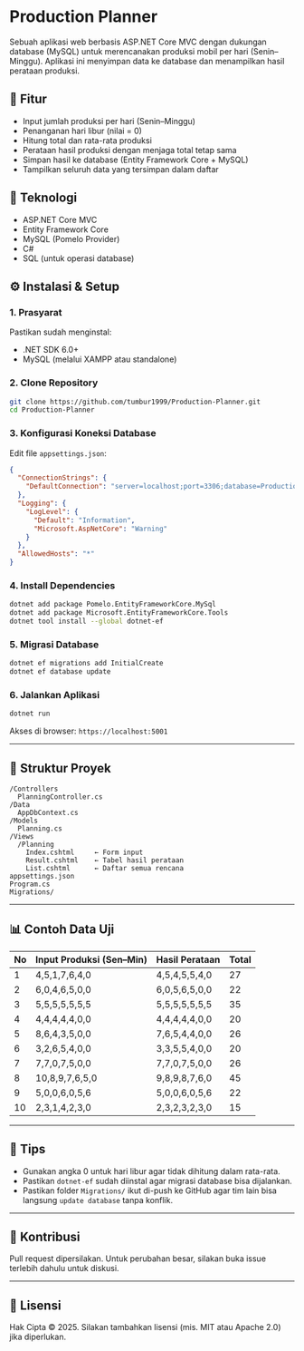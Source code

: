 # Production Planner

Sebuah aplikasi web berbasis ASP.NET Core MVC dengan dukungan database (MySQL) untuk merencanakan produksi mobil per hari (Senin–Minggu). Aplikasi ini menyimpan data ke database dan menampilkan hasil perataan produksi.

## 🚀 Fitur
- Input jumlah produksi per hari (Senin–Minggu)
- Penanganan hari libur (nilai = 0)
- Hitung total dan rata-rata produksi
- Perataan hasil produksi dengan menjaga total tetap sama
- Simpan hasil ke database (Entity Framework Core + MySQL)
- Tampilkan seluruh data yang tersimpan dalam daftar

## 🧱 Teknologi
- ASP.NET Core MVC
- Entity Framework Core
- MySQL (Pomelo Provider)
- C#
- SQL (untuk operasi database)

## ⚙️ Instalasi & Setup

### 1. Prasyarat
Pastikan sudah menginstal:
- .NET SDK 6.0+
- MySQL (melalui XAMPP atau standalone)

### 2. Clone Repository
```bash
git clone https://github.com/tumbur1999/Production-Planner.git
cd Production-Planner
```

### 3. Konfigurasi Koneksi Database
Edit file `appsettings.json`:
```json
{
  "ConnectionStrings": {
    "DefaultConnection": "server=localhost;port=3306;database=ProductionPlannerDB;user=root;password=;"
  },
  "Logging": {
    "LogLevel": {
      "Default": "Information",
      "Microsoft.AspNetCore": "Warning"
    }
  },
  "AllowedHosts": "*"
}
```

### 4. Install Dependencies
```bash
dotnet add package Pomelo.EntityFrameworkCore.MySql
dotnet add package Microsoft.EntityFrameworkCore.Tools
dotnet tool install --global dotnet-ef
```

### 5. Migrasi Database
```bash
dotnet ef migrations add InitialCreate
dotnet ef database update
```

### 6. Jalankan Aplikasi
```bash
dotnet run
```
Akses di browser: `https://localhost:5001`

---

## 📁 Struktur Proyek
```
/Controllers
  PlanningController.cs
/Data
  AppDbContext.cs
/Models
  Planning.cs
/Views
  /Planning
    Index.cshtml     ← Form input
    Result.cshtml    ← Tabel hasil perataan
    List.cshtml      ← Daftar semua rencana
appsettings.json
Program.cs
Migrations/
```

---

## 📊 Contoh Data Uji
| No | Input Produksi (Sen–Min) | Hasil Perataan | Total |
|----|---------------------------|----------------|--------|
| 1 | 4,5,1,7,6,4,0 | 4,5,4,5,5,4,0 | 27 |
| 2 | 6,0,4,6,5,0,0 | 6,0,5,6,5,0,0 | 22 |
| 3 | 5,5,5,5,5,5,5 | 5,5,5,5,5,5,5 | 35 |
| 4 | 4,4,4,4,4,0,0 | 4,4,4,4,4,0,0 | 20 |
| 5 | 8,6,4,3,5,0,0 | 7,6,5,4,4,0,0 | 26 |
| 6 | 3,2,6,5,4,0,0 | 3,3,5,5,4,0,0 | 20 |
| 7 | 7,7,0,7,5,0,0 | 7,7,0,7,5,0,0 | 26 |
| 8 | 10,8,9,7,6,5,0 | 9,8,9,8,7,6,0 | 45 |
| 9 | 5,0,0,6,0,5,6 | 5,0,0,6,0,5,6 | 22 |
| 10 | 2,3,1,4,2,3,0 | 2,3,2,3,2,3,0 | 15 |

---

## 🧠 Tips
- Gunakan angka 0 untuk hari libur agar tidak dihitung dalam rata-rata.
- Pastikan `dotnet-ef` sudah diinstal agar migrasi database bisa dijalankan.
- Pastikan folder `Migrations/` ikut di-push ke GitHub agar tim lain bisa langsung `update database` tanpa konflik.

---

## 🤝 Kontribusi
Pull request dipersilakan. Untuk perubahan besar, silakan buka issue terlebih dahulu untuk diskusi.

---

## 🪪 Lisensi
Hak Cipta © 2025. Silakan tambahkan lisensi (mis. MIT atau Apache 2.0) jika diperlukan.
